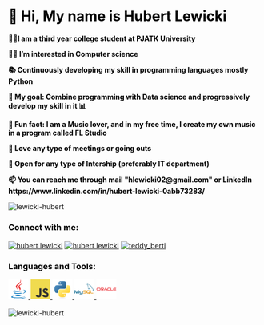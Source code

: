 <h1 align="left" style="color: black;"><strong>👋 Hi, My name is Hubert Lewicki</strong></h1>
<p align="left" style="color: black;"><strong>👨‍🎓I am a third year college student at PJATK University</strong></p>
<p align="left" style="color: black;"><strong>👨‍💻 I’m interested in Computer science</strong></p>
<p align="left" style="color: black;"><strong>📚 Continuously developing my skill in programming languages mostly Python</strong></p>
<p align="left" style="color: black;"><strong>🥅 My goal: Combine programming with Data science and progressively develop my skill in it 📊</strong></p>
<p align="left" style="color: black;"><strong>🎼 Fun fact: I am a Music lover, and in my free time, I create my own music in a program called FL Studio</strong></p>
<p align="left" style="color: black;"><strong>🕺 Love any type of meetings or going outs</strong></p>
<p align="left" style="color: black;"><strong>💼 Open for any type of Intership (preferably IT department)</strong></strong></p>
<p align="left" style="color: black;"><strong>📫 You can reach me through mail "hlewicki02@gmail.com" or LinkedIn https://www.linkedin.com/in/hubert-lewicki-0abb73283/</strong></p>

<p align="left"> <img src="https://komarev.com/ghpvc/?username=lewicki-hubert&label=Profile%20views&color=0e75b6&style=flat" alt="lewicki-hubert" /> </p>

<h3 align="left" style="color: black;"><strong>Connect with me:</strong></h3>
<p align="left">
  <a href="https://www.linkedin.com/in/hubert-lewicki-0abb73283/" target="blank"><img align="center" src="https://raw.githubusercontent.com/rahuldkjain/github-profile-readme-generator/master/src/images/icons/Social/linked-in-alt.svg" alt="hubert lewicki" height="30" width="40" /></a>
  <a href="https://www.facebook.com/hubert.lewicki.33" target="blank"><img align="center" src="https://raw.githubusercontent.com/rahuldkjain/github-profile-readme-generator/master/src/images/icons/Social/facebook.svg" alt="hubert lewicki" height="30" width="40" /></a>
  <a href="https://www.instagram.com/teddy_berti/" target="blank"><img align="center" src="https://raw.githubusercontent.com/rahuldkjain/github-profile-readme-generator/master/src/images/icons/Social/instagram.svg" alt="teddy_berti" height="30" width="40" /></a>
</p>

<h3 align="left" style="color: black;"><strong>Languages and Tools:</strong></h3>
<p align="left">
  <a href="https://www.java.com" target="_blank" rel="noreferrer"> <img src="https://raw.githubusercontent.com/devicons/devicon/master/icons/java/java-original.svg" alt="java" width="40" height="40"/> </a>
  <a href="https://www.JavaScript.org" target="_blank" rel="noreferrer"> <img src="https://raw.githubusercontent.com/devicons/devicon/master/icons/javascript/javascript-original.svg" alt="javascript" width="40" height="40"/> </a>
  <a href="https://www.python.org" target="_blank" rel="noreferrer"> <img src="https://raw.githubusercontent.com/devicons/devicon/master/icons/python/python-original.svg" alt="python" width="40" height="40"/> </a>
  <a href="https://www.mysql.com/" target="_blank" rel="noreferrer"> <img src="https://raw.githubusercontent.com/devicons/devicon/master/icons/mysql/mysql-original-wordmark.svg" alt="mysql" width="40" height="40"/> </a>
  <a href="https://www.oracle.com/" target="_blank" rel="noreferrer"> <img src="https://raw.githubusercontent.com/devicons/devicon/master/icons/oracle/oracle-original.svg" alt="oracle" width="40" height="40"/> </a>
</p>


<p><img align="center" src="https://github-readme-streak-stats.herokuapp.com/?user=lewicki-hubert&" alt="lewicki-hubert" /></p>
